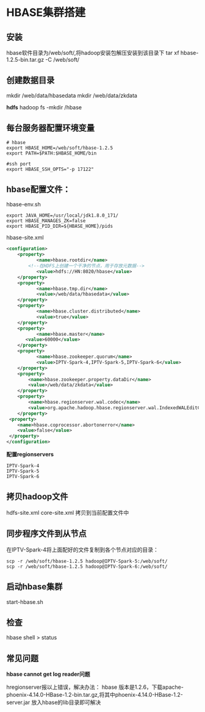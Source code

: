 # HBASE集群搭建
## 安装
hbase软件目录为/web/soft/,将hadoop安装包解压安装到该目录下
tar xf hbase-1.2.5-bin.tar.gz -C /web/soft/

## 创建数据目录
mkdir /web/data/hbasedata
mkdir /web/data/zkdata

**hdfs**
hadoop fs -mkdir /hbase

## 每台服务器配置环境变量
```shell
# hbase
export HBASE_HOME=/web/soft/hbase-1.2.5
export PATH=$PATH:$HBASE_HOME/bin

#ssh port
export HBASE_SSH_OPTS="-p 17122"
```

## hbase配置文件：
hbase-env.sh
```shell
export JAVA_HOME=/usr/local/jdk1.8.0_171/
export HBASE_MANAGES_ZK=false
export HBASE_PID_DIR=${HBASE_HOME}/pids
```

 hbase-site.xml
```xml
<configuration>
    <property> 
           <name>hbase.rootdir</name> 
        <!--在HDFS上创建一个干净的节点，用于存放元数据-->
           <value>hdfs://HN:8020/hbase</value>  
    </property> 
    <property> 
           <name>hbase.tmp.dir</name> 
           <value>/web/data/hbasedata</value>
    </property> 
    <property> 
           <name>hbase.cluster.distributed</name> 
           <value>true</value> 
    </property> 
    <property> 
           <name>hbase.master</name> 
       <value>60000</value>
    </property> 
    <property> 
           <name>hbase.zookeeper.quorum</name>  
           <value>IPTV-Spark-4,IPTV-Spark-5,IPTV-Spark-6</value> 
    </property> 
    <property> 
        <name>hbase.zookeeper.property.dataDir</name> 
        <value>/web/data/zkdata</value> 
    </property>
    <property>
        <name>hbase.regionserver.wal.codec</name>
        <value>org.apache.hadoop.hbase.regionserver.wal.IndexedWALEditCodec</value>
    </property>
 <property>
    <name>hbase.coprocessor.abortonerror</name>
    <value>false</value>
 </property>
</configuration>
```


**配置regionservers**

```
IPTV-Spark-4
IPTV-Spark-5
IPTV-Spark-6
```

## 拷贝hadoop文件
hdfs-site.xml core-site.xml 拷贝到当前配置文件中



## 同步程序文件到从节点
在IPTV-Spark-4将上面配好的文件复制到各个节点对应的目录：
```shell
scp -r /web/soft/hbase-1.2.5 hadoop@IPTV-Spark-5:/web/soft/
scp -r /web/soft/hbase-1.2.5 hadoop@IPTV-Spark-6:/web/soft/
```



## 启动hbase集群
start-hbase.sh

## 检查
hbase shell
\> status

## 常见问题
**hbase cannot get log reader问题**

hregionserver报以上错误，解决办法：
hbase 版本是1.2.6，下载apache-phoenix-4.14.0-HBase-1.2-bin.tar.gz,将其中phoenix-4.14.0-HBase-1.2-server.jar 放入hbase的lib目录即可解决